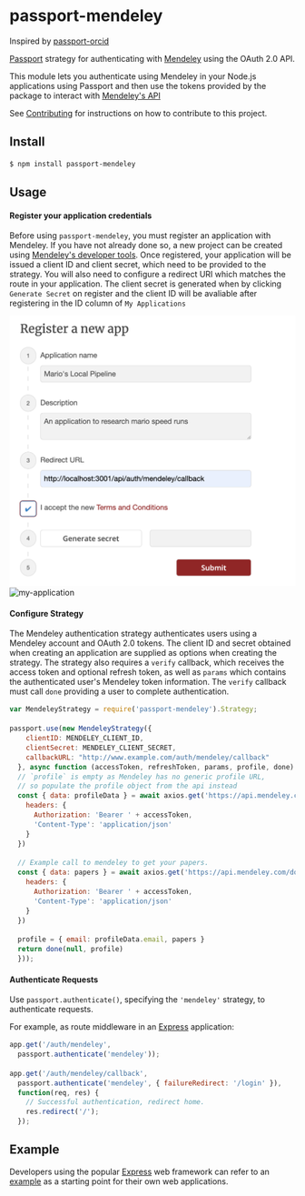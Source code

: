 # passport-mendeley

Inspired by [passport-orcid](https://github.com/hubgit/passport-orcid)

[Passport](http://passportjs.org/) strategy for authenticating with [Mendeley](https://www.mendeley.com/) using the OAuth 2.0 API.

This module lets you authenticate using Mendeley in your Node.js applications using Passport and then use the tokens provided by the package to interact with [Mendeley's API](https://dev.mendeley.com/code/core_quick_start_guides.html)

See [Contributing](./CONTIBUTING.md) for instructions on how to contribute to this project.

## Install

```bash
$ npm install passport-mendeley
```

## Usage

#### Register your application credentials

Before using `passport-mendeley`, you must register an application with Mendeley. If you have not already done so, a new project can be created using [Mendeley's developer tools](https://dev.mendeley.com/myapps.html). Once registered, your application will be issued a client ID and client secret, which need to be provided to the strategy. You will also need to configure a redirect URI which matches the route in your application. The client secret is generated when by clicking  `Generate Secret` on register and the client ID will be avaliable after registering in the ID column of `My Applications`

![registering](./assets/registering.png)
![my-application](./assets/my-application.png)


#### Configure Strategy

The Mendeley authentication strategy authenticates users using a Mendeley account and OAuth 2.0 tokens.  The client ID and secret obtained when creating an application are supplied as options when creating the strategy.  The strategy also requires a `verify` callback, which receives the access token and optional refresh token, as well as `params` which contains the authenticated user's Mendeley token information. The `verify` callback must call `done` providing a user to complete authentication.

```javascript
var MendeleyStrategy = require('passport-mendeley').Strategy;

passport.use(new MendeleyStrategy({
    clientID: MENDELEY_CLIENT_ID,
    clientSecret: MENDELEY_CLIENT_SECRET,
    callbackURL: "http://www.example.com/auth/mendeley/callback"
  }, async function (accessToken, refreshToken, params, profile, done) {
  // `profile` is empty as Mendeley has no generic profile URL,
  // so populate the profile object from the api instead
  const { data: profileData } = await axios.get('https://api.mendeley.com/profiles/me', {
    headers: {
      Authorization: 'Bearer ' + accessToken,
      'Content-Type': 'application/json'
    }
  })

  // Example call to mendeley to get your papers.
  const { data: papers } = await axios.get('https://api.mendeley.com/documents', {
    headers: {
      Authorization: 'Bearer ' + accessToken,
      'Content-Type': 'application/json'
    }
  })

  profile = { email: profileData.email, papers }
  return done(null, profile)
  }));
```

#### Authenticate Requests

Use `passport.authenticate()`, specifying the `'mendeley'` strategy, to authenticate requests.

For example, as route middleware in an [Express](http://expressjs.com/) application:

```javascript
app.get('/auth/mendeley',
  passport.authenticate('mendeley'));

app.get('/auth/mendeley/callback',
  passport.authenticate('mendeley', { failureRedirect: '/login' }),
  function(req, res) {
    // Successful authentication, redirect home.
    res.redirect('/');
  });
  ```

## Example

Developers using the popular [Express](http://expressjs.com/) web framework can refer to an [example](../example/index.js) as a starting point for their own web applications.
